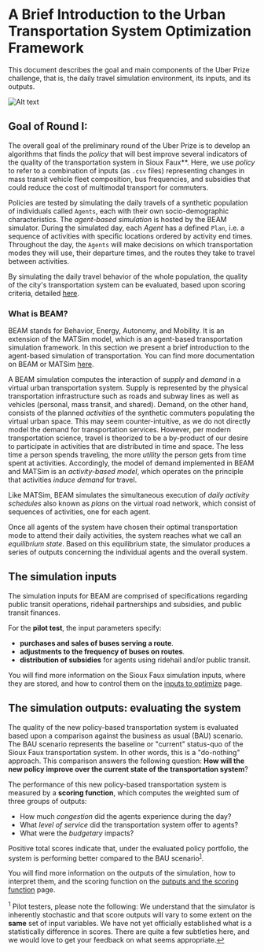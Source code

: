# A Brief Introduction to the Urban Transportation System Optimization Framework

This document describes the goal and main components of the Uber Prize challenge, that is, the daily travel simulation environment, its inputs, and its outputs.

![Alt text](https://github.com/vgolfier/Uber-Prize-Starter-Kit/blob/master/Images/Simulation_Framework.png)

## Goal of Round I:

The overall goal of the preliminary round of the Uber Prize is to develop an algorithms that finds the *policy* that will best improve several indicators of the quality of the transportation system in Sioux Faux**. Here, we use *policy* to refer to a combination of inputs (as `.csv` files) representing changes in mass transit vehicle fleet composition, bus frequencies, and subsidies that could reduce the cost of multimodal transport for commuters.

Policies are tested by simulating the daily travels of a synthetic population of individuals called `Agents`, each with their own socio-demographic characteristics. The *agent-based simulation* is hosted by the BEAM simulator. During the simulated day, each *Agent* has a defined `Plan`, i.e. a sequence of activities with specific locations ordered by activity end times. Throughout the day, the `Agents` will make decisions on which transportation modes they will use, their departure times, and the routes they take to travel between activities. 

By simulating the daily travel behavior of the whole population, the quality of the city's transportation system can be evaluated, based upon scoring criteria, detailed [here](https://github.com/vgolfier/Uber-Prize-Starter-Kit/blob/master/docs/Understanding_the_outputs_and_the%20scoring_function.md).

### What is BEAM?

BEAM stands for Behavior, Energy, Autonomy, and Mobility. It is an extension of the MATSim model, which is an agent-based transportation simulation framework. In this section we present a brief introduction to the agent-based simulation of transportation. You can find more documentation on BEAM or MATSim [here](https://beam.readthedocs.io/en/latest/about.html#overview). 


A BEAM simulation computes the interaction of *supply* and *demand* in a virtual urban transportation system. Supply is represented by the physical transportation infrastructure such as roads and subway lines as well as vehicles (personal, mass transit, and shared). Demand, on the other hand, consists of the planned *activities* of the synthetic commuters populating the virtual urban space. This may seem counter-intuitive, as we do not directly model the demand for transportation services. However, per modern transportation science, travel is theorized to be a by-product of our desire to participate in activities that are distributed in time and space. The less time a person spends traveling, the more *utility* the person gets from time spent at activities. Accordingly, the model of demand implemented in BEAM and MATSim is an *activity-based model*, which operates on the principle that activities *induce demand* for travel. 

Like MATSim, BEAM simulates the simultaneous execution of *daily activity schedules* also known as *plans* on the virtual road network, which consist of sequences of activities, one for each agent.  

Once all agents of the system have chosen their optimal transportation mode to attend their daily activities, the system reaches what we call an *equilibrium state*. Based on this equilibrium state, the simulator produces a series of outputs concerning the individual agents and the overall system. 


## The simulation inputs

The simulation inputs for BEAM are comprised of specifications regarding public transit operations, ridehail partnerships and subsidies, and public transit finances.

For the **pilot test**, the input parameters specify:
* **purchases and sales of buses serving a route**.
* **adjustments to the frequency of buses on routes**.
* **distribution of subsidies** for agents using ridehail and/or public transit.

You will find more information on the Sioux Faux simulation inputs, where they are stored, and how to control them on the [inputs to optimize](https://github.com/vgolfier/Uber-Prize-Starter-Kit/blob/master/docs/Which-inputs-should-I-optimize.md) page.



## The simulation outputs: evaluating the system 


The quality of the new policy-based transportation system is evaluated based upon a comparison against the business as usual (BAU) scenario. The BAU scenario represents the baseline or "current" status-quo of the Sioux Faux transportation system. In other words, this is a "do-nothing" approach. This comparison answers the following question: **How will the new policy improve over the current state of the transportation system**?

The performance of this new policy-based transportation system is measured by a **scoring function**, which computes the weighted sum of three groups of outputs:

* How much *congestion* did the agents experience during the day? 
* What *level of service* did the transportation system offer to agents? 
* What were the *budgetary* impacts?

Positive total scores indicate that, under the evaluated policy portfolio, the system is performing better compared to the BAU scenario<sup id="a1">[1](#f1)</sup>.


You will find more information on the outputs of the simulation, how to interpret them, and the scoring function on the [outputs and the scoring function](https://github.com/vgolfier/Uber-Prize-Starter-Kit/blob/master/docs/Understanding_the_outputs_and_the%20scoring_function.md) page.

<sup id="f1">1</sup> Pilot testers, please note the following: We understand that the simulator is inherently stochastic and that score outputs will vary to some extent on the **same** set of input variables. We have not yet officially established what is a statistically difference in scores. There are quite a few subtleties here, and we would love to get your feedback on what seems appropriate.[↩](#a1)

